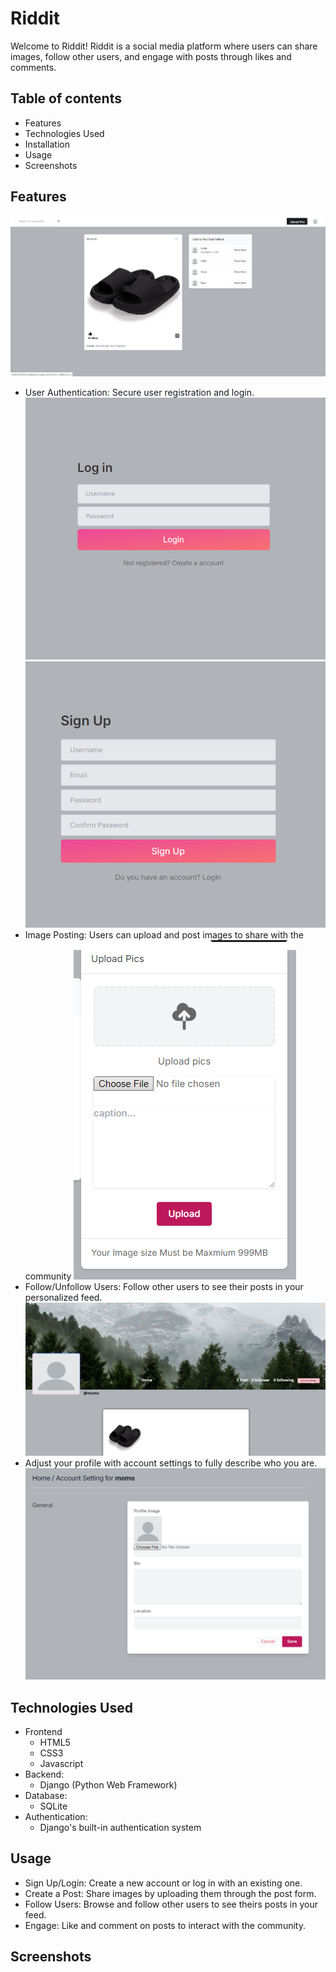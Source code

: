 # Riddit
Welcome to Riddit! Riddit is a social media platform where users can share images, follow other users, and engage with posts through likes and comments.

## Table of contents
- Features
- Technologies Used
- Installation
- Usage
- Screenshots

## Features
![Postfeed](https://github.com/Hazarsoysuren/riddit-pp4/blob/main/social/static/images/readme/pp4-feed.png?raw=true)
- User Authentication: Secure user registration and login.
![Login](https://github.com/Hazarsoysuren/riddit-pp4/blob/main/social/static/images/readme/pp4-login.png?raw=true)
![Signup](https://github.com/Hazarsoysuren/riddit-pp4/blob/main/social/static/images/readme/pp4-signup.png?raw=true)
- Image Posting: Users can upload and post images to share with the community
![Postform](https://github.com/Hazarsoysuren/riddit-pp4/blob/main/social/static/images/readme/pp4-uplaod.png?raw=true)
- Follow/Unfollow Users: Follow other users to see their posts in your personalized feed.
![Profile](https://github.com/Hazarsoysuren/riddit-pp4/blob/main/social/static/images/readme/pp4-profile.png?raw=true)
- Adjust your profile with account settings to fully describe who you are.
![Profilesettings](https://github.com/Hazarsoysuren/riddit-pp4/blob/main/social/static/images/readme/pp4-profilesettings.png?raw=true)


## Technologies Used
- Frontend
  - HTML5
  - CSS3
  - Javascript
- Backend:
  - Django (Python Web Framework)
- Database:
  - SQLite
- Authentication:
  - Django's built-in authentication system

## Usage 
- Sign Up/Login: Create a new account or log in with an existing one.
- Create a Post: Share images by uploading them through the post form.
- Follow Users: Browse and follow other users to see theirs posts in your feed.
- Engage: Like and comment on posts to interact with the community.

## Screenshots




